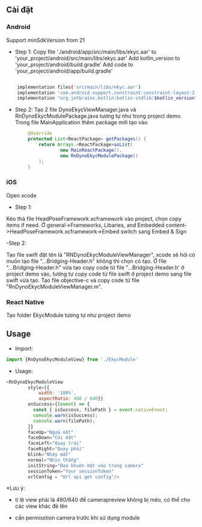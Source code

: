 ## Cài đặt

### Android

Support minSdkVersion from 21

- Step 1:
Copy file './android/app/src/main/libs/ekyc.aar' to 'your_project/android/src/main/libs/ekyc.aar'
Add kotlin_version to 'your_project/android/build.gradle'
Add code to 'your_project/android/app/build.gradle'
```sh

    implementation files('src/main/libs/ekyc.aar')
    implementation 'com.android.support.constraint:constraint-layout:2.0.4'
    implementation "org.jetbrains.kotlin:kotlin-stdlib:$kotlin_version"
```

- Step 2:
Tạo 2 file DynoEkycViewManager.java và RnDynoEkycModulePackage.java tương tự như trong project demo.
Trong file MainApplication thêm package mới tạo vào

```java
        @Override
        protected List<ReactPackage> getPackages() {
            return Arrays.<ReactPackage>asList(
                    new MainReactPackage(),
                    new RnDynoEkycModulePackage()
            );
        }
```

### iOS
Open xcode
- Step 1:

Kéo thả file HeadPoseFramework.xcframework vào project, chọn copy items if need.
Ở general->Frameworks, Libaries, and Embedded content->HeadPoseFramework.xcframework->Embed switch sang Embed & Sign

-Step 2:

Tạo file swift đặt tên là "RNDynoEkycModuleViewManager", xcode sẽ hỏi có muốn tạo file "...Bridging-Header.h" không thì chọn có tạo.
Ở file "...Bridging-Header.h" vừa tạo copy code từ file "...Bridging-Header.h' ở project demo vào, tương tự copy code từ file swift ở project demo sang file swift vừa tạo.
Tạo file objective-c và copy code từ file "RnDynoEkycModuleViewManager.m".

### React Native

Tạo folder EkycModule tương tự như project demo

## Usage

- Import:
```js
import {RnDynoEkycModuleView} from './EkycModule'
```
- Usage:
```js
<RnDynoEkycModuleView 
        style={{
            width: '100%',
            aspectRatio: 480 / 640}}
        onSuccess={(event) => {
          const { isSuccess, filePath } = event.nativeEvent;
          console.warn(isSuccess);
          console.warn(filePath);
        }}
        faceUp="Ngửa mặt"
        faceDown="Cúi mặt"
        faceLeft="Quay trái"
        faceRight="Quay phải"
        blink="Nháy mắt"
        normal="Nhìn thẳng"
        initString="Đưa khuôn mặt vào trong camera"
        sessionToken="Your sessionToken"
        urlConfig = "Url api get config"/>
```
*Lưu ý: 
- tỉ lệ view phải là 480/640 để camerapreview không bị méo, có thể cho các view khác đè lên
        
- cần permisstion camera trước khi sử dụng module
